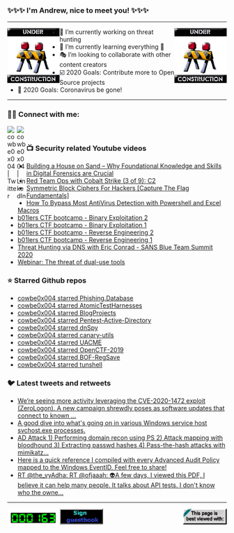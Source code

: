 ### ✨✨✨ I'm Andrew, nice to meet you! ✨✨✨

---
<img align="left" width="120px" src="https://raw.githubusercontent.com/cowbe0x004/cowbe0x004/master/images/image004.gif" />
<img align="right" width="120px" src="https://raw.githubusercontent.com/cowbe0x004/cowbe0x004/master/images/image004.gif" />

- 📖 I’m currently working on threat hunting
- 📘 I’m currently learning everything 🤣
- 🎭 I’m looking to collaborate with other content creators
- ☑️ 2020 Goals: Contribute more to Open Source projects
- 🦠 2020 Goals: Coronavirus be gone!

---

### 🤝🏽 Connect with me:
[<img align="left" alt="cowbe0x004 | Twitter" width="22px" src="https://cdn.jsdelivr.net/npm/simple-icons@v3/icons/twitter.svg" />][twitter]
[<img align="left" alt="cowbe0x004 | LinkedIn" width="22px" src="https://cdn.jsdelivr.net/npm/simple-icons@v3/icons/linkedin.svg" />][linkedin]

<!--
[<img align="left" alt="cowbe0x004.com" width="22px" src="https://raw.githubusercontent.com/iconic/open-iconic/master/svg/globe.svg" />][website]
[<img align="left" alt="cowbe0x004 | YouTube" width="22px" src="https://cdn.jsdelivr.net/npm/simple-icons@v3/icons/youtube.svg" />][youtube]
[<img align="left" alt="cowbe0x004 | Instagram" width="22px" src="https://cdn.jsdelivr.net/npm/simple-icons@v3/icons/instagram.svg" />][instagram]
-->

<br />

### 📺 Security related Youtube videos
<!-- YOUTUBE:START -->
- [Building a House on Sand – Why Foundational Knowledge and Skills in Digital Forensics are Crucial](https://www.youtube.com/watch?v=ZURs_d7YMmg)
- [Red Team Ops with Cobalt Strike (3 of 9): C2](https://www.youtube.com/watch?v=Z8n9bIPAIao)
- [Symmetric Block Ciphers For Hackers [Capture The Flag Fundamentals]](https://www.youtube.com/watch?v=WwH10F-l4jU)
- [How To Bypass Most AntiVirus Detection with Powershell and Excel Macros](https://www.youtube.com/watch?v=UoMzCyB2IvE)
- [b01lers CTF bootcamp - Binary Exploitation 2](https://www.youtube.com/watch?v=oqG8R8-gAsw)
- [b01lers CTF bootcamp - Binary Exploitation 1](https://www.youtube.com/watch?v=za4cjoUujTk)
- [b01lers CTF bootcamp - Reverse Engineering 2](https://www.youtube.com/watch?v=9zhFV-j8VyE)
- [b01lers CTF bootcamp - Reverse Engineering 1](https://www.youtube.com/watch?v=j6nj3uMp-dg)
- [Threat Hunting via DNS with Eric Conrad - SANS Blue Team Summit 2020](https://www.youtube.com/watch?v=RdcCjDS0s6s)
- [Webinar: The threat of dual-use tools](https://www.youtube.com/watch?v=3OzHRTImA1U)
<!-- YOUTUBE:END -->

### ⭐ Starred Github repos
<!-- GITHUB_STAR:START -->
- [cowbe0x004 starred Phishing.Database](https://github.com/mitchellkrogza/Phishing.Database)
- [cowbe0x004 starred AtomicTestHarnesses](https://github.com/redcanaryco/AtomicTestHarnesses)
- [cowbe0x004 starred BlogProjects](https://github.com/CptOfEvilMinions/BlogProjects)
- [cowbe0x004 starred Pentest-Active-Directory](https://github.com/n006guy/Pentest-Active-Directory)
- [cowbe0x004 starred dnSpy](https://github.com/0xd4d/dnSpy)
- [cowbe0x004 starred canary-utils](https://github.com/thinkst/canary-utils)
- [cowbe0x004 starred UACME](https://github.com/hfiref0x/UACME)
- [cowbe0x004 starred OpenCTF-2019](https://github.com/Neg9/OpenCTF-2019)
- [cowbe0x004 starred BOF-RegSave](https://github.com/EncodeGroup/BOF-RegSave)
- [cowbe0x004 starred tunshell](https://github.com/TimeToogo/tunshell)
<!-- GITHUB_STAR:END -->

### 🐦 Latest tweets and retweets
<!-- TWEETS:START -->
- [We’re seeing more activity leveraging the CVE-2020-1472 exploit (ZeroLogon). A new campaign shrewdly poses as software updates that connect to known ...](https://twitter.com/MsftSecIntel/status/1313598440719355904)
- [A good dive into what's going on in various Windows service host svchost.exe processes.](https://twitter.com/dragosr/status/1310432810520293379)
- [AD Attack 1) Performing domain recon using PS  2) Attack mapping with bloodhound  3) Extracting passwd hashes   4) Pass-the-hash attacks with mimikatz...](https://twitter.com/CyberWarship/status/1309127376283013120)
- [Here is a quick reference I compiled with every Advanced Audit Policy mapped to the Windows EventID. Feel free to share!](https://twitter.com/Ben0xA/status/1308455521385615360)
- [RT @the_vyAdha: RT @ofjaaah: 👽A few days, I viewed this PDF, I believe it can help many people. It talks about API tests. I don't know who the owne...](https://twitter.com/infosecsanyam/status/1307576619901554688)
<!-- TWEETS:END -->

---

[<img align="left" width="120px" src="https://raw.githubusercontent.com/cowbe0x004/cowbe0x004/master/images/visitors.gif" />][visitor]
[<img align="left" alt="Sign My Guestbook" width="100px" src="https://raw.githubusercontent.com/cowbe0x004/cowbe0x004/master/images/sign_guest_book.gif" />][guestbook]
[<img align="right" width="100px" src="https://raw.githubusercontent.com/cowbe0x004/cowbe0x004/master/images/netscape.gif" />][netscape]


[website]: https://cowbe0x004.com
[twitter]: https://twitter.com/cowbe0x004
[youtube]: https://youtube.com/
[instagram]: https://instagram.com/
[linkedin]: https://www.linkedin.com/in/anhuang/
[guestbook]: https://github.com/cowbe0x004/cowbe0x004/issues
[netscape]: https://github.com/cowbe0x004/cowbe0x004
[visitor]: https://github.com/cowbe0x004/cowbe0x004
